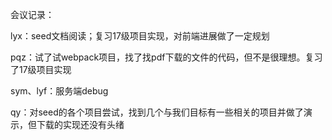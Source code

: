 会议记录：

lyx：seed文档阅读；复习17级项目实现，对前端进展做了一定规划

pqz：试了试webpack项目，找了找pdf下载的文件的代码，但不是很理想。复习了17级项目实现

sym、lyf：服务端debug

qy：对seed的各个项目尝试，找到几个与我们目标有一些相关的项目并做了演示，但下载的实现还没有头绪